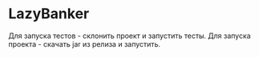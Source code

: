 # LazyBanker

Для запуска тестов - склонить проект и запустить тесты.
Для запуска проекта - скачать jar из релиза и запустить.
